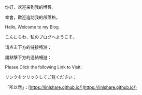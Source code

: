 你好，欢迎来到我的博客。

幸會，歡迎造訪我的部落格。

Hello, Welcome to my Blog.

こんにちわ、私のブログへようこそ。


请点击下方的链接畅游：

請點擊下方的連結暢遊：

Please Click the following Link to Visit:

リンクをクリックしてご覧ください：

「所以然」：[https://linlshare.github.io/](https://linlshare.github.io/)
